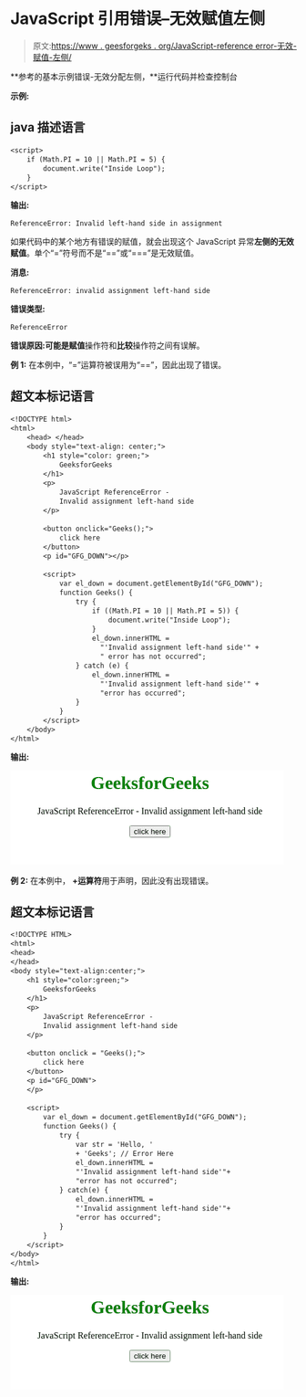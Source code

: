 # JavaScript 引用错误–无效赋值左侧

> 原文:[https://www . geesforgeks . org/JavaScript-reference error-无效-赋值-左侧/](https://www.geeksforgeeks.org/javascript-referenceerror-invalid-assignment-left-hand-side/)

**参考的基本示例错误-无效分配左侧，**运行代码并检查控制台

**示例:**

## java 描述语言

```
<script>
    if (Math.PI = 10 || Math.PI = 5) { 
        document.write("Inside Loop");
    }
</script>
```

**输出:**

```
ReferenceError: Invalid left-hand side in assignment
```

如果代码中的某个地方有错误的赋值，就会出现这个 JavaScript 异常**左侧的无效赋值**。单个“=”符号而不是“==”或“===”是无效赋值。

**消息:**

```
ReferenceError: invalid assignment left-hand side

```

**错误类型:**

```
ReferenceError

```

**错误原因:**可能是**赋值**操作符和**比较**操作符之间有误解。

**例 1:** 在本例中，“=”运算符被误用为“==”，因此出现了错误。

## 超文本标记语言

```
<!DOCTYPE html>
<html>
    <head> </head>
    <body style="text-align: center;">
        <h1 style="color: green;">
            GeeksforGeeks
        </h1>
        <p>
            JavaScript ReferenceError - 
            Invalid assignment left-hand side
        </p>

        <button onclick="Geeks();">
            click here
        </button>
        <p id="GFG_DOWN"></p>

        <script>
            var el_down = document.getElementById("GFG_DOWN");
            function Geeks() {
                try {
                    if ((Math.PI = 10 || Math.PI = 5)) {
                        document.write("Inside Loop");
                    }
                    el_down.innerHTML = 
                      "'Invalid assignment left-hand side'" + 
                      " error has not occurred";
                } catch (e) {
                    el_down.innerHTML = 
                      "'Invalid assignment left-hand side'" + 
                      "error has occurred";
                }
            }
        </script>
    </body>
</html>
```

**输出:**

![](img/6a1e20f4dd92eb48dd9e03fbb5a45dd7.png)

**例 2:** 在本例中， **+运算符**用于声明，因此没有出现错误。

## 超文本标记语言

```
<!DOCTYPE HTML>
<html>  
<head>     
</head>   
<body style="text-align:center;"> 
    <h1 style="color:green;">  
        GeeksforGeeks  
    </h1> 
    <p>
        JavaScript ReferenceError -
        Invalid assignment left-hand side
    </p>

    <button onclick = "Geeks();">
        click here
    </button>
    <p id="GFG_DOWN"> 
    </p>

    <script> 
        var el_down = document.getElementById("GFG_DOWN");
        function Geeks() { 
            try {
                var str = 'Hello, '
                + 'Geeks'; // Error Here
                el_down.innerHTML = 
                "'Invalid assignment left-hand side'"+
                "error has not occurred";
            } catch(e) {
                el_down.innerHTML = 
                "'Invalid assignment left-hand side'"+
                "error has occurred";
            }
        } 
    </script> 
</body>   
</html>
```

**输出:**

![](img/7a6e18f07966cd47df4d6cf557c64a85.png)